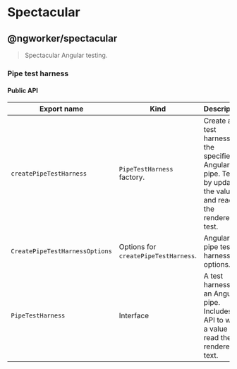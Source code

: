 # Spectacular

## @ngworker/spectacular

> Spectacular Angular testing.

### Pipe test harness

#### Public API

| Export name                    | Kind                                 | Description                                                                                                        |
| ------------------------------ | ------------------------------------ | ------------------------------------------------------------------------------------------------------------------ |
| `createPipeTestHarness`        | `PipeTestHarness` factory.           | Create a test harness for the specified Angular pipe. Test it by updating the value and reading the rendered test. |
| `CreatePipeTestHarnessOptions` | Options for `createPipeTestHarness`. | Angular pipe test harness options.                                                                                 |
| `PipeTestHarness`              | Interface                            | A test harness for an Angular pipe. Includes an API to write a value and read the rendered text.                   |
